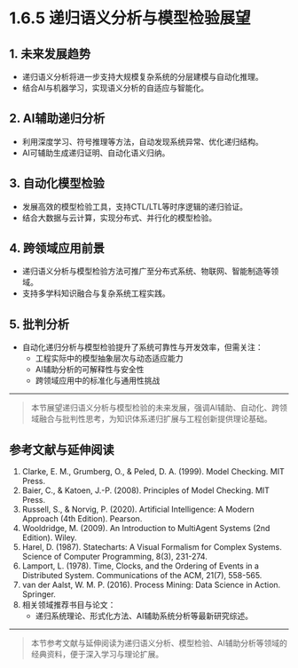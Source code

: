 
# 1.6.5 递归语义分析与模型检验展望

## 1. 未来发展趋势

- 递归语义分析将进一步支持大规模复杂系统的分层建模与自动化推理。
- 结合AI与机器学习，实现语义分析的自适应与智能化。

## 2. AI辅助递归分析

- 利用深度学习、符号推理等方法，自动发现系统异常、优化递归结构。
- AI可辅助生成递归证明、自动化语义归纳。

## 3. 自动化模型检验

- 发展高效的模型检验工具，支持CTL/LTL等时序逻辑的递归验证。
- 结合大数据与云计算，实现分布式、并行化的模型检验。

## 4. 跨领域应用前景

- 递归语义分析与模型检验方法可推广至分布式系统、物联网、智能制造等领域。
- 支持多学科知识融合与复杂系统工程实践。

## 5. 批判分析

- 自动化递归分析与模型检验提升了系统可靠性与开发效率，但需关注：
  - 工程实际中的模型抽象层次与动态适应能力
  - AI辅助分析的可解释性与安全性
  - 跨领域应用中的标准化与通用性挑战

---
> 本节展望递归语义分析与模型检验的未来发展，强调AI辅助、自动化、跨领域融合与批判性思考，为知识体系递归扩展与工程创新提供理论基础。

## 参考文献与延伸阅读

1. Clarke, E. M., Grumberg, O., & Peled, D. A. (1999). Model Checking. MIT Press.
2. Baier, C., & Katoen, J.-P. (2008). Principles of Model Checking. MIT Press.
3. Russell, S., & Norvig, P. (2020). Artificial Intelligence: A Modern Approach (4th Edition). Pearson.
4. Wooldridge, M. (2009). An Introduction to MultiAgent Systems (2nd Edition). Wiley.
5. Harel, D. (1987). Statecharts: A Visual Formalism for Complex Systems. Science of Computer Programming, 8(3), 231-274.
6. Lamport, L. (1978). Time, Clocks, and the Ordering of Events in a Distributed System. Communications of the ACM, 21(7), 558-565.
7. van der Aalst, W. M. P. (2016). Process Mining: Data Science in Action. Springer.
8. 相关领域推荐书目与论文：
   - 递归系统理论、形式化方法、AI辅助系统分析等最新研究综述。

---
> 本节参考文献与延伸阅读为递归语义分析、模型检验、AI辅助分析等领域的经典资料，便于深入学习与理论扩展。
